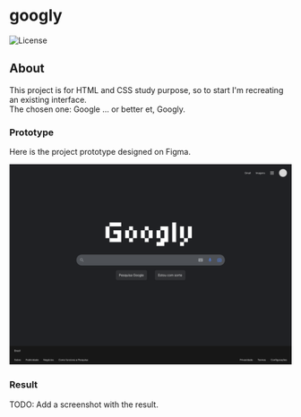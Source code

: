 # googly

![License](https://img.shields.io/github/license/isabelle-vc/googly?logo=apache&color=lightseagreen)

## About

This project is for HTML and CSS study purpose, so to start I'm recreating an existing interface.  
The chosen one: Google ... or better et, Googly.

### Prototype

Here is the project prototype designed on Figma.

![prototype](.docs/figma-prototype.png)

### Result

TODO: Add a screenshot with the result.
